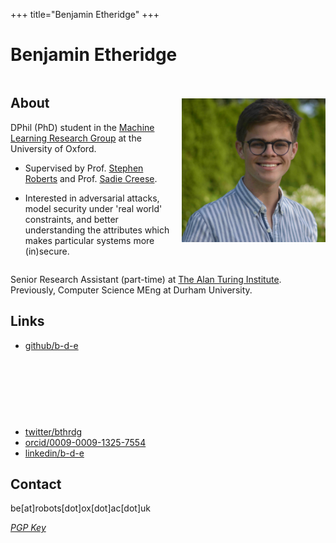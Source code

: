 +++
title="Benjamin Etheridge"
+++

# Benjamin Etheridge

<div style="display: flex; align-items: center; gap: 20px;">
  <div>

## About
DPhil (PhD) student in the [Machine Learning Research Group](https://robots.ox.ac.uk/~parg/) at the University of Oxford.

- Supervised by Prof. [Stephen Roberts](https://www.robots.ox.ac.uk/~sjrob/) and Prof. [Sadie Creese](https://www.cs.ox.ac.uk/people/sadie.creese/).

- Interested in adversarial attacks, model security under 'real world' constraints, and better understanding the attributes which makes particular systems more (in)secure.

</div>
<div>
<img defer id="headshot" src="headshot-low-res.jpg" alt="Me" style="">
</div>
</div>

Senior Research Assistant (part-time) at [The Alan Turing Institute](https://turing.ac.uk/).
Previously, Computer Science MEng at Durham University.

## Links
- [github/b-d-e](https://github.com/b-d-e)

<iframe
  id="gitgraph"
  width="90%"
  height="90px"
  src=""
  style="padding-left: 40px; border: none; transition: opacity 0.5s ease-in-out;"
  scrolling="no"
  frameborder="0"
></iframe>


- [twitter/bthrdg](https://x.com/bthrdg)
- [orcid/0009-0009-1325-7554](https://orcid.org/0009-0009-1325-7554)
- [linkedin/b-d-e](https://www.linkedin.com/in/b-d-e/)

## Contact
be[at]robots[dot]ox[dot]ac[dot]uk

*[PGP Key](/pgp)*

